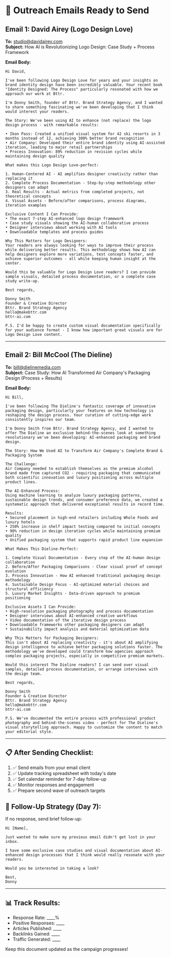 # 📧 Outreach Emails Ready to Send

## Email 1: David Airey (Logo Design Love)

**To:** studio@davidairey.com  
**Subject:** How AI is Revolutionizing Logo Design: Case Study + Process Framework

**Email Body:**
```
Hi David,

I've been following Logo Design Love for years and your insights on brand identity design have been incredibly valuable. Your recent book "Identity Designed: The Process" particularly resonated with how we approach our work at Bttr.

I'm Donny Smith, founder of Bttr. Brand Strategy Agency, and I wanted to share something fascinating we've been developing that I think would interest your readers.

The Story: We've been using AI to enhance (not replace) the logo design process - with remarkable results:

• Ikon Pass: Created a unified visual system for 42 ski resorts in 3 months instead of 12, achieving 300% better brand recognition
• Air Company: Developed their entire brand identity using AI-assisted iteration, leading to major retail partnerships
• Process Innovation: 89% reduction in revision cycles while maintaining design quality

What makes this Logo Design Love-perfect:

1. Human-Centered AI - AI amplifies designer creativity rather than replacing it
2. Complete Process Documentation - Step-by-step methodology other designers can adapt
3. Real Results - Actual metrics from completed projects, not theoretical concepts
4. Visual Assets - Before/after comparisons, process diagrams, iteration examples

Exclusive Content I Can Provide:
• The exact 7-step AI-enhanced logo design framework
• Case study visuals showing the AI-human collaborative process
• Designer interviews about working with AI tools
• Downloadable templates and process guides

Why This Matters for Logo Designers:
Your readers are always looking for ways to improve their process while delivering better results. This methodology shows how AI can help designers explore more variations, test concepts faster, and achieve superior outcomes - all while keeping human insight at the center.

Would this be valuable for Logo Design Love readers? I can provide sample visuals, detailed process documentation, or a complete case study write-up.

Best regards,

Donny Smith  
Founder & Creative Director  
Bttr. Brand Strategy Agency  
hello@makebttr.com  
bttr-ai.com

P.S. I'd be happy to create custom visual documentation specifically for your audience format - I know how important great visuals are for Logo Design Love content.
```

---

## Email 2: Bill McCool (The Dieline)

**To:** bill@dielinemedia.com  
**Subject:** Case Study: How AI Transformed Air Company's Packaging Design (Process + Results)

**Email Body:**
```
Hi Bill,

I've been following The Dieline's fantastic coverage of innovative packaging design, particularly your features on how technology is reshaping the design process. Your curation of cutting-edge work consistently inspires our team.

I'm Donny Smith from Bttr. Brand Strategy Agency, and I wanted to offer The Dieline an exclusive behind-the-scenes look at something revolutionary we've been developing: AI-enhanced packaging and brand design.

The Story: How We Used AI to Transform Air Company's Complete Brand & Packaging System

The Challenge:
Air Company needed to establish themselves as the premium alcohol brand made from captured CO2 - requiring packaging that communicated both scientific innovation and luxury positioning across multiple product lines.

The AI-Enhanced Process:
Using machine learning to analyze luxury packaging patterns, sustainable design trends, and consumer preference data, we created a systematic approach that delivered exceptional results in record time.

Results:
• Secured placement in high-end retailers including Whole Foods and luxury hotels
• 250% increase in shelf impact testing compared to initial concepts  
• 90% reduction in design iteration cycles while maintaining premium quality
• Unified packaging system that supports rapid product line expansion

What Makes This Dieline-Perfect:

1. Complete Visual Documentation - Every step of the AI-human design collaboration
2. Before/After Packaging Comparisons - Clear visual proof of concept evolution
3. Process Innovation - How AI enhanced traditional packaging design methodology
4. Sustainable Design Focus - AI-optimized material choices and structural efficiency
5. Luxury Market Insights - Data-driven approach to premium positioning

Exclusive Assets I Can Provide:
• High-resolution packaging photography and process documentation
• Designer interviews about AI-enhanced creative workflows
• Video documentation of the iterative design process
• Downloadable frameworks other packaging designers can adapt
• Sustainability impact analysis and material optimization data

Why This Matters for Packaging Designers:
This isn't about AI replacing creativity - it's about AI amplifying design intelligence to achieve better packaging solutions faster. The methodology we've developed could transform how agencies approach complex packaging projects, especially in competitive premium markets.

Would this interest The Dieline readers? I can send over visual samples, detailed process documentation, or arrange interviews with the design team.

Best regards,

Donny Smith  
Founder & Creative Director  
Bttr. Brand Strategy Agency  
hello@makebttr.com  
bttr-ai.com

P.S. We've documented the entire process with professional product photography and behind-the-scenes video - perfect for The Dieline's visual storytelling approach. Happy to customize the content to match your editorial style.
```

---

## 📋 After Sending Checklist:

1. ✅ Send emails from your email client
2. ✅ Update tracking spreadsheet with today's date
3. ✅ Set calendar reminder for 7-day follow-up
4. ✅ Monitor responses and engagement
5. ✅ Prepare second wave of outreach targets

## 🎯 Follow-Up Strategy (Day 7):

If no response, send brief follow-up:
```
Hi [Name],

Just wanted to make sure my previous email didn't get lost in your inbox. 

I have some exclusive case studies and visual documentation about AI-enhanced design processes that I think would really resonate with your readers.

Would you be interested in taking a look?

Best,
Donny
```

---

## 📊 Track Results:

- Response Rate: ____%
- Positive Responses: ____
- Articles Published: ____
- Backlinks Gained: ____
- Traffic Generated: ____

Keep this document updated as the campaign progresses!